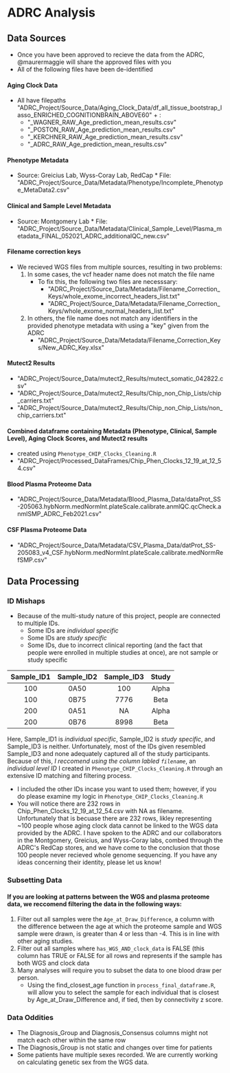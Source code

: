# ADRC Analysis
## Data Sources
* Once you have been approved to recieve the data from the ADRC, @maurermaggie will share the approved files with you <br />
* All of the following files have been de-identified
#### Aging Clock Data
* All have filepaths "ADRC_Project/Source_Data/Aging_Clock_Data/df_all_tissue_bootstrap_lasso_ENRICHED_COGNITIONBRAIN_ABOVE60" + : <br />
     * "_WAGNER_RAW_Age_prediction_mean_results.csv"
     * "_POSTON_RAW_Age_prediction_mean_results.csv"
     * "_KERCHNER_RAW_Age_prediction_mean_results.csv"
     * "_ADRC_RAW_Age_prediction_mean_results.csv"
#### Phenotype Metadata
* Source: Greicius Lab, Wyss-Coray Lab, RedCap
      * File: "ADRC_Project/Source_Data/Metadata/Phenotype/Incomplete_Phenotype_MetaData2.csv"
#### Clinical and Sample Level Metadata
* Source: Montgomery Lab
      * File: "ADRC_Project/Source_Data/Metadata/Clinical_Sample_Level/Plasma_metadata_FINAL_052021_ADRC_additionalQC_new.csv"
#### Filename correction keys
* We recieved WGS files from multiple sources, resulting in two problems: <br />
     1. In some cases, the vcf header name does not match the file name
          * To fix this, the following two files are necesssary: 
               * "ADRC_Project/Source_Data/Metadata/Filename_Correction_Keys/whole_exome_incorrect_headers_list.txt"
               * "ADRC_Project/Source_Data/Metadata/Filename_Correction_Keys/whole_exome_normal_headers_list.txt"
     2. In others, the file name does not match any identifiers in the provided phenotype metadata with using a "key" given from the ADRC
          * "ADRC_Project/Source_Data/Metadata/Filename_Correction_Keys/New_ADRC_Key.xlsx"
#### Mutect2 Results
* "ADRC_Project/Source_Data/mutect2_Results/mutect_somatic_042822.csv"
* "ADRC_Project/Source_Data/mutect2_Results/Chip_non_Chip_Lists/chip_carriers.txt"
* "ADRC_Project/Source_Data/mutect2_Results/Chip_non_Chip_Lists/non_chip_carriers.txt"
#### Combined dataframe containing Metadata (Phenotype, Clinical, Sample Level), Aging Clock Scores, and Mutect2 results
* created using `Phenotype_CHIP_Clocks_Cleaning.R`
* "ADRC_Project/Processed_DataFrames/Chip_Phen_Clocks_12_19_at_12_54.csv"
#### Blood Plasma Proteome Data
* "ADRC_Project/Source_Data/Metadata/Blood_Plasma_Data/dataProt_SS-205063.hybNorm.medNormInt.plateScale.calibrate.anmlQC.qcCheck.anmlSMP_ADRC_Feb2021.csv"
#### CSF Plasma Proteome Data
* "ADRC_Project/Source_Data/Metadata/CSV_Plasma_Data/datProt_SS-205083_v4_CSF.hybNorm.medNormInt.plateScale.calibrate.medNormRefSMP.csv"


## Data Processing
### ID Mishaps 
* Because of the multi-study nature of this project, people are connected to multiple IDs. 
    * Some IDs are *individual specific*
    * Some IDs are *study specific*
    * Some IDs, due to incorrect clinical reporting (and the fact that people were enrolled in multiple studies at once), are not sample or study specific

| Sample_ID1        | Sample_ID2           | Sample_ID3  | Study | 
|  :---:            | :---:                | :---:       | :---: | 
| 100               | 0A50                 | 100         | Alpha |
| 100               | 0B75                 | 7776        | Beta  |
| 200               | 0A51                 | NA          | Alpha |
| 200               | 0B76                 | 8998        | Beta  |

Here, Sample_ID1 is *individual specific*, Sample_ID2 is *study specific*, and Sample_ID3 is neither. Unfortunately, most of the IDs given resembled Sample_ID3 and none adequately captured all of the study participants. Because of this, *I reccomend using the column labled `filename`*, an *individual level ID* I created in `Phenotype_CHIP_Clocks_Cleaning.R` through an extensive ID matching and filtering process. 
* I included the other IDs incase you want to used them; however, if you do please examine my logic in `Phenotype_CHIP_Clocks_Cleaning.R`
* You will notice there are 232 rows in Chip_Phen_Clocks_12_19_at_12_54.csv with NA as filename. Unfortunately that is becuase there are 232 rows, likley  representing ~100 people whose aging clock data cannot be linked to the WGS data provided by the ADRC. I have spoken to the ADRC and our collaborators in the Montgomery, Greicius, and Wyss-Coray labs, combed through the ADRC's RedCap stores, and we have come to the conclusion that those 100 people never recieved whole genome sequencing. If you have any ideas concerning their identity, please let us know!

### Subsetting Data
#### If you are looking at patterns between the WGS and plasma proteome data, we reccomend filtering the data in the following ways:
1. Filter out all samples were the `Age_at_Draw_Difference`, a column with the difference between the age at which the proteome sample and WGS sample were drawn, is greater than 4 or less than -4. This is in line with other aging studies. 
2. Filter out all samples where `has_WGS_AND_clock_data` is FALSE (this column has TRUE or FALSE for all rows and represents if the sample has both WGS and clock data
3. Many analyses will require you to subset the data to one blood draw per person. 
     * Using the find_closest_age function in `process_final_dataframe.R`, will allow you to select the sample for each individual that is closest by Age_at_Draw_Difference and, if tied, then by connectivity z score. 
     
### Data Oddities
* The Diagnosis_Group and Diagnosis_Consensus columns might not match each other within the same row
* The Diagnosis_Group is not static and changes over time for patients
* Some patients have multiple sexes recorded. We are currently working on calculating genetic sex from the WGS data.
